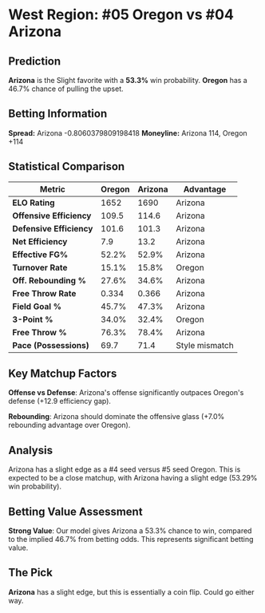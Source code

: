 # West Region: #05 Oregon vs #04 Arizona

## Prediction
**Arizona** is the Slight favorite with a **53.3%** win probability.
**Oregon** has a 46.7% chance of pulling the upset.

## Betting Information
**Spread:** Arizona -0.8060379809198418
**Moneyline:** Arizona 114, Oregon +114

## Statistical Comparison

| Metric | Oregon | Arizona | Advantage |
|--------|-----------------|-----------------|----------|
| **ELO Rating** | 1652 | 1690 | Arizona |
| **Offensive Efficiency** | 109.5 | 114.6 | Arizona |
| **Defensive Efficiency** | 101.6 | 101.3 | Arizona |
| **Net Efficiency** | 7.9 | 13.2 | Arizona |
| **Effective FG%** | 52.2% | 52.9% | Arizona |
| **Turnover Rate** | 15.1% | 15.8% | Oregon |
| **Off. Rebounding %** | 27.6% | 34.6% | Arizona |
| **Free Throw Rate** | 0.334 | 0.366 | Arizona |
| **Field Goal %** | 45.7% | 47.3% | Arizona |
| **3-Point %** | 34.0% | 32.4% | Oregon |
| **Free Throw %** | 76.3% | 78.4% | Arizona |
| **Pace (Possessions)** | 69.7 | 71.4 | Style mismatch |

## Key Matchup Factors

**Offense vs Defense**: Arizona's offense significantly outpaces Oregon's defense (+12.9 efficiency gap).

**Rebounding**: Arizona should dominate the offensive glass (+7.0% rebounding advantage over Oregon).

## Analysis

Arizona has a slight edge as a #4 seed versus #5 seed Oregon. This is expected to be a close matchup, with Arizona having a slight edge (53.29% win probability).

## Betting Value Assessment

**Strong Value**: Our model gives Arizona a 53.3% chance to win, compared to the implied 46.7% from betting odds. This represents significant betting value.

## The Pick

**Arizona** has a slight edge, but this is essentially a coin flip. Could go either way.

